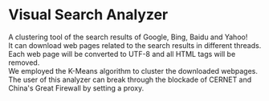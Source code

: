 Visual Search Analyzer
=====================

A clustering tool of the search results of Google, Bing, Baidu and Yahoo!<br/>
It can download web pages related to the search results in different threads.<br/>
Each web page will be converted to UTF-8 and all HTML tags will be removed.<br/>
We employed the K-Means algorithm to cluster the downloaded webpages.<br/>
The user of this analyzer can break through the blockade of CERNET and China's Great Firewall by setting a proxy.<br/>
